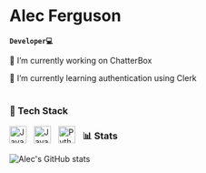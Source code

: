 # Alec Ferguson 
**`Developer💻`**

🔭 I’m currently working on ChatterBox

🌱 I’m currently learning authentication using Clerk

#

### 🧰 Tech Stack
<img align="left" alt="Java" width="30px" style="padding-right:10px;" src="https://cdn.jsdelivr.net/gh/devicons/devicon/icons/java/java-original.svg"/>
<img align="left" alt="JavaScript" width="30px" style="padding-right:10px;" src="https://cdn.jsdelivr.net/gh/devicons/devicon/icons/javascript/javascript-plain.svg" />
<img align="left" alt="Python" width="30px" style="padding-right:10px;" src="https://cdn.jsdelivr.net/gh/devicons/devicon/icons/python/python-plain.svg" />




### 📊 Stats
![Alec's GitHub stats](https://github-readme-stats.vercel.app/api?username=alecferguson&show_icons=true&theme=gruvbox)
